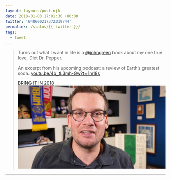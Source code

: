 ```yaml
---
layout: layouts/post.njk
date: 2018-01-03 17:01:30 +00:00
twitter: '948600217372319744'
permalink: /status/{{ twitter }}/
tags: 
  - tweet
---
```


> Turns out what I want in life is a [@johngreen](https://twitter.com/johngreen) book about my one true love, Diet Dr. Pepper.
> 
> An excerpt from his upcoming podcast: a review of Earth’s greatest soda. [youtu.be/4b_tL3mh-Gw?t=1m18s](https://youtu.be/4b_tL3mh-Gw?t=1m18s)
> 
> [<span>BRING IT IN 2018</span> ![John Green](/img/_youtube/948600217372319744.jpg)](https://youtu.be/4b_tL3mh-Gw?t=1m18s)

---
